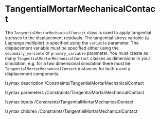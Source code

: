 # TangentialMortarMechanicalContact

The `TangentialMortarMechanicalContact` class is used to apply tangential stresses
to the displacement residuals. The tangential stress variable (a Lagrange
multipler) is specified using the `variable` parameter. The displacement variable
must be specified either using the `secondary_variable` or `primary_variable`
parameter. You must create as many `TangentialMortarMechanicalContact` classes as
dimensions in your simulation, e.g. for a two dimensional simulation there must
be `TangentialMortarMechanicalContact` instances for both x and y displacement components.

!syntax description /Constraints/TangentialMortarMechanicalContact

!syntax parameters /Constraints/TangentialMortarMechanicalContact

!syntax inputs /Constraints/TangentialMortarMechanicalContact

!syntax children /Constraints/TangentialMortarMechanicalContact
